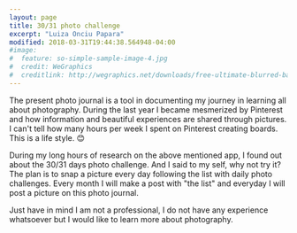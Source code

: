 ```yaml
---
layout: page
title: 30/31 photo challenge
excerpt: "Luiza Onciu Papara"
modified: 2018-03-31T19:44:38.564948-04:00
#image:
#  feature: so-simple-sample-image-4.jpg
#  credit: WeGraphics
#  creditlink: http://wegraphics.net/downloads/free-ultimate-blurred-background-pack/
---
```


The present photo journal is a tool in documenting my journey in learning all about photography. During the last year I became mesmerized by Pinterest and how information and beautiful experiences are shared through pictures. I can't tell how many hours per week I spent on Pinterest creating boards. This is a life style. :blush:

During my long hours of research on the above mentioned app, I found out about the 30/31 days photo challenge. And I said to my self, why not try it? The plan is to snap a picture every day following the list with daily photo challenges. Every month I will make a post with "the list" and everyday I will post a picture on this photo journal.

Just have in mind I am not a professional, I do not have any experience whatsoever but I would like to learn more about photography.
